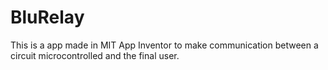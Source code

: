 # BluRelay
This is a app made in MIT App Inventor to make communication between a circuit microcontrolled and the final user.
